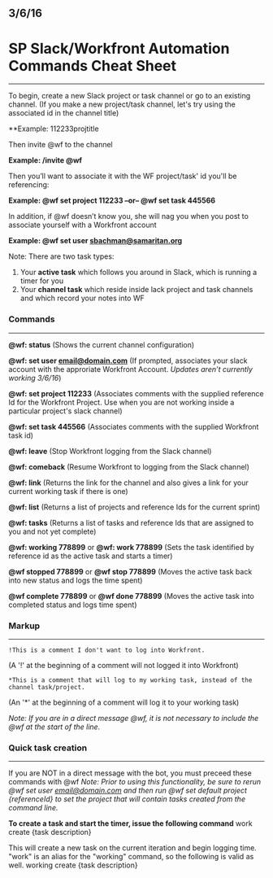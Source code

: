 ## 3/6/16
# SP Slack/Workfront Automation Commands Cheat Sheet
---

To begin, create a new Slack project or task channel or go to an existing channel. (If you make a new project/task channel, let's try using the associated id in the channel title)

**Example: 112233projtitle

Then invite @wf to the channel

**Example: /invite @wf**

Then you’ll want to associate it with the WF project/task' id you'll be referencing:

**Example: @wf set project 112233 –or– @wf set task 445566**

In addition, if @wf doesn’t know you, she will nag you when you post to associate yourself with a Workfront account

**Example: @wf set user sbachman@samaritan.org**

Note: There are two task types:
1. Your **active task** which follows you around in Slack, which is running a timer for you
2. Your **channel task** which reside inside lack project and task channels and which record your notes into WF

### Commands
---

**@wf: status** (Shows the current channel configuration)
    
**@wf: set user email@domain.com** (If prompted, associates your slack account with the approriate Workfront Account. *Updates aren’t currently working 3/6/16*)
    
**@wf: set project 112233** (Associates comments with the supplied reference Id for the Workfront Project. Use when you are not working inside a particular project's slack channel)

**@wf: set task 445566** (Associates comments with the supplied Workfront task id)

**@wf: leave** (Stop Workfront logging from the Slack channel)

**@wf: comeback** (Resume Workfront to logging from the Slack channel)

**@wf: link** (Returns the link for the channel and also gives a link for your current working task if there is one)

**@wf: list** (Returns a list of projects and reference Ids for the current sprint)

**@wf: tasks** (Returns a list of tasks and reference Ids that are assigned to you and not yet complete)

**@wf: working 778899** or **@wf: work 778899** (Sets the task identified by reference id as the active task and starts a timer)
    
**@wf stopped 778899** or **@wf stop 778899** (Moves the active task back into new status and logs the time spent)
    
**@wf complete 778899** or **@wf done 778899** (Moves the active task into completed status and logs time spent)

### Markup
---

    !This is a comment I don't want to log into Workfront.
(A '!' at the beginning of a comment will not logged it into Workfront)

    *This is a comment that will log to my working task, instead of the channel task/project.
(An '*' at the beginning of a comment will log it to your working task)

*Note: If you are in a direct message @wf, it is not necessary to include the @wf at the start of the line.*

### Quick task creation
---

If you are NOT in a direct message with the bot, you must preceed these commands with @wf
*Note: Prior to using this functionality, be sure to rerun @wf set user email@domain.com and then run @wf set default project {referenceId} to set the project that will contain tasks created from the command line.*

**To create a task and start the timer, issue the following command**
work create {task description}

This will create a new task on the current iteration and begin logging time. "work" is an alias for the "working" command, so the following is valid as well. working create {task description}


